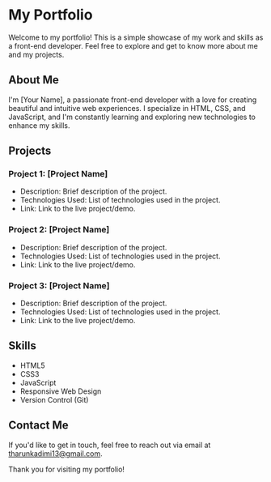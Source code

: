 # My Portfolio

Welcome to my portfolio! This is a simple showcase of my work and skills as a front-end developer. Feel free to explore and get to know more about me and my projects.

## About Me

I'm [Your Name], a passionate front-end developer with a love for creating beautiful and intuitive web experiences. I specialize in HTML, CSS, and JavaScript, and I'm constantly learning and exploring new technologies to enhance my skills.

## Projects

### Project 1: [Project Name]

- Description: Brief description of the project.
- Technologies Used: List of technologies used in the project.
- Link: Link to the live project/demo.

### Project 2: [Project Name]

- Description: Brief description of the project.
- Technologies Used: List of technologies used in the project.
- Link: Link to the live project/demo.

### Project 3: [Project Name]

- Description: Brief description of the project.
- Technologies Used: List of technologies used in the project.
- Link: Link to the live project/demo.

## Skills

- HTML5
- CSS3
- JavaScript
- Responsive Web Design
- Version Control (Git)

## Contact Me

If you'd like to get in touch, feel free to reach out via email at tharunkadimi13@gmail.com.

Thank you for visiting my portfolio!
